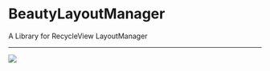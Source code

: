 # BeautyLayoutManager

A Library for RecycleView LayoutManager

------------------------------------------------
[![](https://jitpack.io/v/xianfeng92/BeautyLayoutManager.svg)](https://jitpack.io/#xianfeng92/BeautyLayoutManager)
